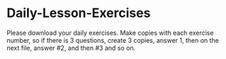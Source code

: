 # Daily-Lesson-Exercises
Please download your daily exercises. Make copies with each exercise number, so if there is 3 questions, create 3 copies, answer 1, then on the next file, answer #2, and then #3 and so on.
